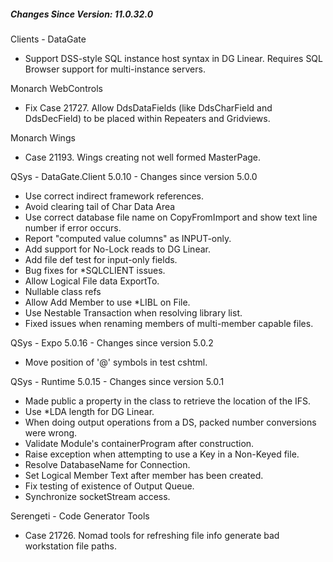 ﻿<h5 id="SinceVersion">Changes Since Version: 11.0.32.0</h5>

<span class="changeNoteHeading"> Clients - DataGate</span>
<ul>
    <li>Support DSS-style SQL instance host syntax in DG Linear. Requires SQL Browser support for multi-instance servers.</li>
</ul>

<span class="changeNoteHeading"> Monarch WebControls</span>
<ul>
    <li>Fix Case 21727. Allow DdsDataFields (like DdsCharField and DdsDecField) to be placed within Repeaters and Gridviews.</li>
</ul>

<span class="changeNoteHeading"> Monarch Wings</span>
<ul>
    <li>Case 21193. Wings creating not well formed MasterPage.</li>
</ul>

<span class="changeNoteHeading"> QSys - DataGate.Client 5.0.10 - Changes since version 5.0.0 </span>
<ul>
    <li>Use correct indirect framework references.</li>
    <li>Avoid clearing tail of Char Data Area</li>
    <li>Use correct database file name on CopyFromImport and show text line number if error occurs.</li>
    <li>Report "computed value columns" as INPUT-only.</li>
    <li>Add support for No-Lock reads to DG Linear.</li>
    <li>Add file def test for input-only fields.</li>
    <li>Bug fixes for *SQLCLIENT issues.</li>
    <li>Allow Logical File data ExportTo.</li>
    <li>Nullable class refs</li>
    <li>Allow Add Member to use *LIBL on File.</li>
    <li>Use Nestable Transaction when resolving library list.</li>
    <li>Fixed issues when renaming members of multi-member capable files.</li>
</ul>

<span class="changeNoteHeading"> QSys - Expo 5.0.16 - Changes since version 5.0.2 </span>
<ul>
    <li>Move position of '@' symbols in test cshtml.</li>
</ul>

<span class="changeNoteHeading"> QSys - Runtime 5.0.15 - Changes since version 5.0.1 </span>
<ul>
    <li>Made public a property in the class to retrieve the location of the IFS.</li>
    <li>Use *LDA length for DG Linear.</li>
    <li>When doing output operations from a DS, packed number conversions were wrong.</li>
    <li>Validate Module's containerProgram after construction.</li>
    <li>Raise exception when attempting to use a Key in a Non-Keyed file.</li>
    <li>Resolve DatabaseName for Connection.</li>
    <li>Set Logical Member Text after member has been created.</li>
    <li>Fix testing of existence of Output Queue.</li>
    <li>Synchronize socketStream access.</li>
</ul>

<span class="changeNoteHeading"> Serengeti - Code Generator Tools</span>
<ul>
    <li>Case 21726. Nomad tools for refreshing file info generate bad workstation file paths.</li>
</ul>
